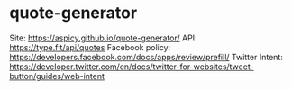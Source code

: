 # quote-generator
Site: https://aspicy.github.io/quote-generator/
API: https://type.fit/api/quotes
Facebook policy: https://developers.facebook.com/docs/apps/review/prefill/
Twitter Intent: https://developer.twitter.com/en/docs/twitter-for-websites/tweet-button/guides/web-intent
